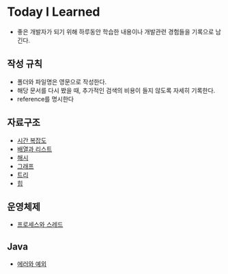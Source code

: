 # Today I Learned

* 좋은 개발자가 되기 위해 하루동안 학습한 내용이나 개발관련 경험들을 기록으로 남긴다.

## 작성 규칙

* 폴더와 파일명은 영문으로 작성한다.
* 해당 문서를 다시 봤을 때, 추가적인 검색의 비용이 들지 않도록 자세히 기록한다.
* reference를 명시한다

## 자료구조 
* [ 시간 복잡도 ](https://github.com/kimchanyoo/TIL/blob/main/DataStructure/25.10.06.md)
* [ 배열과 리스트 ](https://github.com/kimchanyoo/TIL/blob/main/DataStructure/25.10.08.md)
* [ 해시 ](https://github.com/kimchanyoo/TIL/blob/main/DataStructure/25.10.15.md)
* [ 그래프 ](https://github.com/kimchanyoo/TIL/blob/main/DataStructure/25.10.16.md)
* [ 트리 ](https://github.com/kimchanyoo/TIL/blob/main/DataStructure/25.10.17.md)
* [ 힙 ](https://github.com/kimchanyoo/TIL/blob/main/DataStructure/25.10.18.md)

## 운영체제
* [ 프로세스와 스레드 ](https://github.com/kimchanyoo/TIL/blob/main/OperatingSystem/25.10.09.md)

## Java
* [ 에러와 예외 ](https://github.com/kimchanyoo/TIL/blob/main/Java/25.10.07.md)
